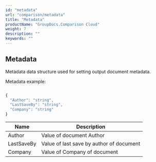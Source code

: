 ```yaml
---
id: "metadata"
url: "comparison/metadata"
title: "Metadata"
productName: "GroupDocs.Comparison Cloud"
weight: 7
description: ""
keywords: ""
---
```


## Metadata ##

Metadata data structure used for setting output document metadata.

Metadata example:


```javascript 

{
  "Author": "string",
  "LastSaveBy": "string",
  "Company": "string"
}

 ```



 

|Name|Description
|---|---
|Author|Value of document Author
|LastSaveBy|Value of last save by author of document
|Company|Value of Company of document

 


